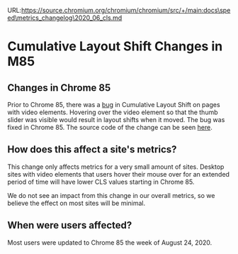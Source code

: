 URL:https://source.chromium.org/chromium/chromium/src/+/main:docs\speed\metrics_changelog\2020_06_cls.md
# Cumulative Layout Shift Changes in M85

## Changes in Chrome 85
Prior to Chrome 85, there was a [bug](https://bugs.chromium.org/p/chromium/issues/detail?id=1088311)
in Cumulative Layout Shift on pages with video elements. Hovering over the video
element so that the thumb slider was visible would result in layout shifts when
it moved. The bug was fixed in Chrome 85. The source code of the change can be
seen [here](https://chromium-review.googlesource.com/c/chromium/src/+/2233310).

## How does this affect a site's metrics?

This change only affects metrics for a very small amount of sites. Desktop sites
with video elements that users hover their mouse over for an extended period of
time will have lower CLS values starting in Chrome 85.

We do not see an impact from this change in our overall metrics, so we believe
the effect on most sites will be minimal.

## When were users affected?

Most users were updated to Chrome 85 the week of August 24, 2020.
